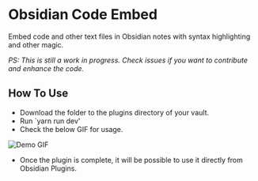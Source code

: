 # Obsidian Code Embed

Embed code and other text files in Obsidian notes with syntax highlighting and other magic.

*PS: This is still a work in progress. Check issues if you want to contribute and enhance the code.*

## How To Use

* Download the folder to the plugins directory of your vault. 
* Run `yarn run dev'
* Check the below GIF for usage. 

![Demo GIF](assets/demo.gif)

* Once the plugin is complete, it will be possible to use it directly from Obsidian Plugins.



